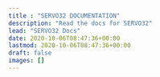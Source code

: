 ```yaml
---
title : "SERVO32 DOCUMENTATION"
description: "Read the docs for SERVO32"
lead: "SERVO32 Docs"
date: 2020-10-06T08:47:36+00:00
lastmod: 2020-10-06T08:47:36+00:00
draft: false
images: []
---
```

